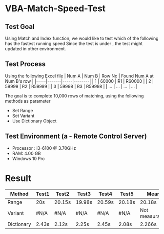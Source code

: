 # VBA-Match-Speed-Test
## Test Goal
Using Match and Index function, we would like to test which of the following has the fastest running speed
Since the test is under , the test might updated in other environment.

## Test Process
Using the following Excel file
| Num A   | Num B | Row No  | Found Num A at Num B's row |
|-----|-------|-----|--------|
| 1   | 60000 | R1  | R60000 |
| 2   | 59999 | R2  | R59999 |
| 3   | 59998 | R3  | R59998 |
| ... | ...   | ... | ...    |

The goal is to complete 10,000 rows of matching, using the following methods as parameter
+ Set Range
+ Set Variant
+ Use Dictionary Object

## Test Environment (a - Remote Control Server)
- Processor : i3-6100 @ 3.70GHz
- RAM: 4.00 GB
- Windows 10 Pro
# Result
| Method     | Test1 | Test2  | Test3  | Test4  | Test5  | Mean           |
|------------|-------|--------|--------|--------|--------|----------------|
| Range      | 20s   | 20.15s | 19.98s | 20.59s | 20.18s | 20.18s         |
| Variant    | #N/A  | #N/A   | #N/A   | #N/A   | #N/A   | Not measurable |
| Dictionary | 2.43s | 2.12s  | 2.25s  | 2.45s  | 2.08s  | 2.266s         |
